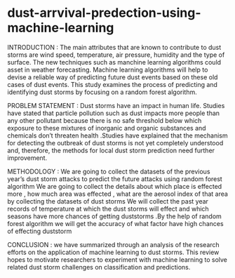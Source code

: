 # dust-arrvival-predection-using-machine-learning

INTRODUCTION : The main attributes that are known to contribute to dust storms are wind speed, temperature, air pressure, humidity and the type of surface. The new techniques such as manchine learning algorithms could asset in weather forecasting. Machine learning algorithms will help to devise a reliable way of predicting future dust events based on these old cases of dust events. This study examines the process of predicting and identifying dust storms by focusing on a random forest algorithm.

PROBLEM STATEMENT : Dust storms have an impact in human life. Studies have stated that particle pollution such as dust impacts more people than any other pollutant because there is no safe threshold below which exposure to these mixtures of inorganic and organic substances and chemicals don’t threaten health .Studies have explained that the mechanism for detecting the outbreak of dust storms is not yet completely understood and, therefore, the methods for local dust storm prediction need further improvement.

METHODOLOGY : We are going to collect the datasets of the previous year’s dust storm attacks to predict the future attacks using random forest algorithm We are going to collect the details about which place is effected more , how much area was effected , what are the aerosol index of that area by collecting the datasets of dust storms We will collect the past year records of temperature at which the dust storms will effect and which seasons have more chances of getting duststorms .By the help of random forest algorithm we will get the accuracy of what factor have high chances of effecting duststorm

CONCLUSION : we have summarized through an analysis of the research efforts on the application of machine learning to dust storms. This review hopes to motivate researchers to experiment with machine learning to solve related dust storm challenges on classification and predictions.
